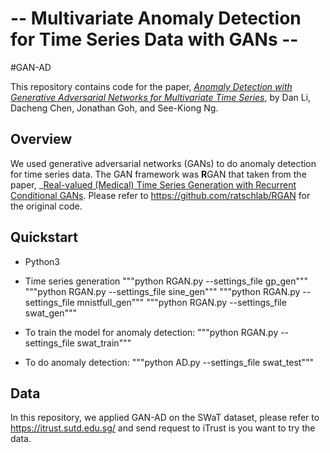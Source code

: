# -- Multivariate Anomaly Detection for Time Series Data with GANs -- #

#GAN-AD

This repository contains code for the paper, _[Anomaly Detection with Generative Adversarial Networks for Multivariate Time Series](https://arxiv.org/pdf/1809.04758.pdf)_, by Dan Li, Dacheng Chen, Jonathan Goh, and See-Kiong Ng.

## Overview

We used generative adversarial networks (GANs) to do anomaly detection for time series data.
The GAN framework was **R**GAN that taken from the paper, _[Real-valued (Medical) Time Series Generation with Recurrent Conditional GANs](https://arxiv.org/abs/1706.02633).
Please refer to https://github.com/ratschlab/RGAN for the original code.

## Quickstart

- Python3

- Time series generation
  """python RGAN.py --settings_file gp_gen"""
  """python RGAN.py --settings_file sine_gen"""
  """python RGAN.py --settings_file mnistfull_gen"""
  """python RGAN.py --settings_file swat_gen"""


- To train the model for anomaly detection:
  """python RGAN.py --settings_file swat_train"""

- To do anomaly detection:
  """python AD.py --settings_file swat_test"""

## Data

In this repository, we applied GAN-AD on the SWaT dataset, please refer to https://itrust.sutd.edu.sg/ and send request to iTrust is you want to try the data.

